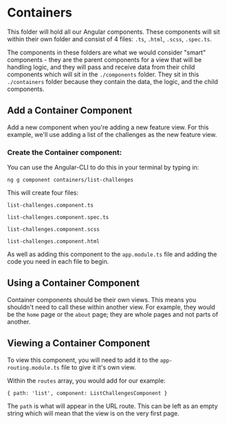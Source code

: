 # Containers

This folder will hold all our Angular components. These components will sit within their own folder and consist of 4 files: `.ts`, `.html`, `.scss`, `.spec.ts`.

The components in these folders are what we would consider "smart" components - they are the parent components for a view that will be handling logic, and they will pass and receive data from their child components which will sit in the `./components` folder. They sit in this `./containers` folder because they contain the data, the logic, and the child components.

## Add a Container Component

Add a new component when you're adding a new feature view. For this example, we'll use adding a list of the challenges as the new feature view.

### Create the Container component:

You can use the Angular-CLI to do this in your terminal by typing in:

`ng g component containers/list-challenges`

This will create four files:

`list-challenges.component.ts`

`list-challenges.component.spec.ts`

`list-challenges.component.scss`

`list-challenges.component.html`

As well as adding this component to the `app.module.ts` file and adding the code you need in each file to begin.

## Using a Container Component

Container components should be their own views. This means you shouldn't need to call these within another view. For example, they would be the `home` page or the `about` page; they are whole pages and not parts of another.

## Viewing a Container Component

To view this component, you will need to add it to the `app-routing.module.ts` file to give it it's own view.

Within the `routes` array, you would add for our example:

`{ path: 'list', component: ListChallengesComponent }`

The `path` is what will appear in the URL route. This can be left as an empty string which will mean that the view is on the very first page.
